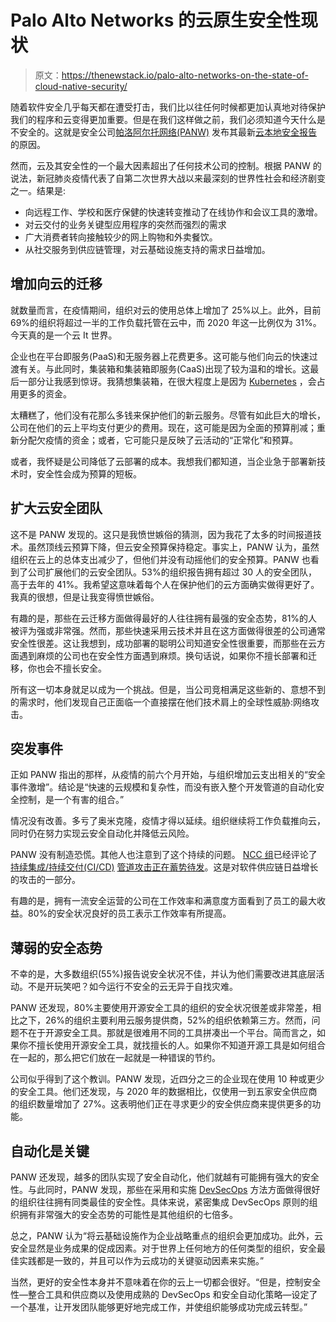 # Palo Alto Networks 的云原生安全性现状

> 原文：<https://thenewstack.io/palo-alto-networks-on-the-state-of-cloud-native-security/>

随着软件安全几乎每天都在遭受打击，我们比以往任何时候都更加认真地对待保护我们的程序和云变得更加重要。但是在我们这样做之前，我们必须知道今天什么是不安全的。这就是安全公司[帕洛阿尔托网络(PANW)](https://www.paloaltonetworks.com/cloud-security?utm_content=inline-mention) 发布其最新[云本地安全报告](https://www.paloaltonetworks.com/resources/research/state-of-cloud-native-security-2022)的原因。

然而，云及其安全性的一个最大因素超出了任何技术公司的控制。根据 PANW 的说法，新冠肺炎疫情代表了自第二次世界大战以来最深刻的世界性社会和经济剧变之一。结果是:

*   向远程工作、学校和医疗保健的快速转变推动了在线协作和会议工具的激增。
*   对云交付的业务关键型应用程序的突然而强烈的需求
*   广大消费者转向接触较少的网上购物和外卖餐饮。
*   从社交服务到供应链管理，对云基础设施支持的需求日益增加。

## 增加向云的迁移

就数量而言，在疫情期间，组织对云的使用总体上增加了 25%以上。此外，目前 69%的组织将超过一半的工作负载托管在云中，而 2020 年这一比例仅为 31%。今天真的是一个云 It 世界。

企业也在平台即服务(PaaS)和无服务器上花费更多。这可能与他们向云的快速过渡有关。与此同时，集装箱和集装箱即服务(CaaS)出现了较为温和的增长。这最后一部分让我感到惊讶。我猜想集装箱，在很大程度上是因为 [Kubernetes](https://kubernetes.io/) ，会占用更多的资金。

太糟糕了，他们没有花那么多钱来保护他们的新云服务。尽管有如此巨大的增长，公司在他们的云上平均支付更少的费用。现在，这可能是因为全面的预算削减；重新分配欠疫情的资金；或者，它可能只是反映了云活动的“正常化”和预算。

或者，我怀疑是公司降低了云部署的成本。我想我们都知道，当企业急于部署新技术时，安全性会成为预算的短板。

## 扩大云安全团队

这不是 PANW 发现的。这只是我愤世嫉俗的猜测，因为我花了太多的时间报道技术。虽然顶线云预算下降，但云安全预算保持稳定。事实上，PANW 认为，虽然组织在云上的总体支出减少了，但他们并没有动摇他们的安全预算。PANW 也看到了公司扩展他们的云安全团队。53%的组织报告拥有超过 30 人的安全团队，高于去年的 41%。我希望这意味着每个人在保护他们的云方面确实做得更好了。我真的很想，但是让我变得愤世嫉俗。

有趣的是，那些在云迁移方面做得最好的人往往拥有最强的安全态势，81%的人被评为强或非常强。然而，那些快速采用云技术并且在这方面做得很差的公司通常安全性很差。这让我想到，成功部署的聪明公司知道安全性很重要，而那些在云方面遇到麻烦的公司也在安全性方面遇到麻烦。换句话说，如果你不擅长部署和迁移，你也会不擅长安全。

所有这一切本身就足以成为一个挑战。但是，当公司竞相满足这些新的、意想不到的需求时，他们发现自己正面临一个直接摆在他们技术肩上的全球性威胁:网络攻击。

## 突发事件

正如 PANW 指出的那样，从疫情的前六个月开始，与组织增加云支出相关的“安全事件激增”。结论是“快速的云规模和复杂性，而没有嵌入整个开发管道的自动化安全控制，是一个有害的组合。”

情况没有改善。多亏了奥米克隆，疫情才得以延续。组织继续将工作负载推向云，同时仍在努力实现云安全自动化并降低云风险。

PANW 没有制造恐慌。其他人也注意到了这个持续的问题。 [NCC 组](https://www.nccgroup.com/us/)已经评论了[持续集成/持续交付(CI/CD)](https://practical-tech.com/2018/07/10/continuous-integration-and-delivery-tool-basics/) [管道攻击正在蓄势待发](https://research.nccgroup.com/2022/01/13/10-real-world-stories-of-how-weve-compromised-ci-cd-pipelines/)。这是对软件供应链日益增长的攻击的一部分。

有趣的是，拥有一流安全运营的公司在工作效率和满意度方面看到了员工的最大收益。80%的安全状况良好的员工表示工作效率有所提高。

## 薄弱的安全态势

不幸的是，大多数组织(55%)报告说安全状况不佳，并认为他们需要改进其底层活动。不是开玩笑吧？如今运行不安全的云无异于自找灾难。

PANW 还发现，80%主要使用开源安全工具的组织的安全状况很差或非常差，相比之下，26%的组织主要利用云服务提供商，52%的组织依赖第三方。然而，问题不在于开源安全工具。那就是很难用不同的工具拼凑出一个平台。简而言之，如果你不擅长使用开源安全工具，就找擅长的人。如果你不知道开源工具是如何组合在一起的，那么把它们放在一起就是一种错误的节约。

公司似乎得到了这个教训。PANW 发现，近四分之三的企业现在使用 10 种或更少的安全工具。他们还发现，与 2020 年的数据相比，仅使用一到五家安全供应商的组织数量增加了 27%。这表明他们正在寻求更少的安全供应商来提供更多的功能。

## 自动化是关键

PANW 还发现，越多的团队实现了安全自动化，他们就越有可能拥有强大的安全性。与此同时，PANW 发现，那些在采用和实施 [DevSecOps](https://thenewstack.io/10-steps-to-simplify-your-devsecops/) 方法方面做得很好的组织往往拥有同类最佳的安全性。具体来说，紧密集成 DevSecOps 原则的组织拥有非常强大的安全态势的可能性是其他组织的七倍多。

总之，PANW 认为“将云基础设施作为企业战略重点的组织会更加成功。此外，云安全显然是业务成果的促成因素。对于世界上任何地方的任何类型的组织，安全最佳实践都是一致的，并且可以作为云成功的关键驱动因素来实施。”

当然，更好的安全性本身并不意味着在你的云上一切都会很好。“但是，控制安全性—整合工具和供应商以及使用成熟的 DevSecOps 和安全自动化策略—设定了一个基准，让开发团队能够更好地完成工作，并使组织能够成功完成云转型。”

<svg xmlns:xlink="http://www.w3.org/1999/xlink" viewBox="0 0 68 31" version="1.1"><title>Group</title> <desc>Created with Sketch.</desc></svg>
